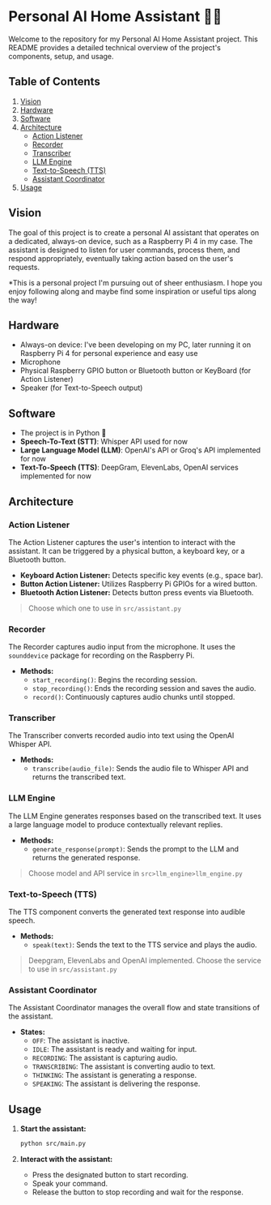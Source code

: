 # Personal AI Home Assistant 🤖✨

Welcome to the repository for my Personal AI Home Assistant project. This README provides a detailed technical overview of the project's components, setup, and usage.

## Table of Contents

1. [Vision](#vision)
2. [Hardware](#hardware)
3. [Software](#software)
4. [Architecture](#architecture)
    - [Action Listener](#action-listener)
    - [Recorder](#recorder)
    - [Transcriber](#transcriber)
    - [LLM Engine](#llm-engine)
    - [Text-to-Speech (TTS)](#text-to-speech-tts)
    - [Assistant Coordinator](#assistant-coordinator)
5. [Usage](#usage)

## Vision

The goal of this project is to create a personal AI assistant that operates on a dedicated, always-on device, such as a Raspberry Pi 4 in my case. The assistant is designed to listen for user commands, process them, and respond appropriately, eventually taking action based on the user's requests.

*This is a personal project I'm pursuing out of sheer enthusiasm. I hope you enjoy following along and maybe find some inspiration or useful tips along the way!

## Hardware

- Always-on device: I've been developing on my PC, later running it on Raspberry Pi 4 for personal experience and easy use
- Microphone
- Physical Raspberry GPIO button or Bluetooth button or KeyBoard (for Action Listener)
- Speaker (for Text-to-Speech output)

## Software

- The project is in Python 🐍
- **Speech-To-Text (STT)**: Whisper API used for now
- **Large Language Model (LLM)**: OpenAI's API or Groq's API implemented for now
- **Text-To-Speech (TTS)**: DeepGram, ElevenLabs, OpenAI services implemented for now


## Architecture

### Action Listener

The Action Listener captures the user's intention to interact with the assistant. It can be triggered by a physical button, a keyboard key, or a Bluetooth button.

- **Keyboard Action Listener:** Detects specific key events (e.g., space bar).
- **Button Action Listener:** Utilizes Raspberry Pi GPIOs for a wired button.
- **Bluetooth Action Listener:** Detects button press events via Bluetooth.

> Choose which one to use in `src/assistant.py`

### Recorder

The Recorder captures audio input from the microphone. It uses the `sounddevice` package for recording on the Raspberry Pi.

- **Methods:**
    - `start_recording()`: Begins the recording session.
    - `stop_recording()`: Ends the recording session and saves the audio.
    - `record()`: Continuously captures audio chunks until stopped.

### Transcriber

The Transcriber converts recorded audio into text using the OpenAI Whisper API.

- **Methods:**
    - `transcribe(audio_file)`: Sends the audio file to Whisper API and returns the transcribed text.

### LLM Engine

The LLM Engine generates responses based on the transcribed text. It uses a large language model to produce contextually relevant replies.

- **Methods:**
    - `generate_response(prompt)`: Sends the prompt to the LLM and returns the generated response.
  
> Choose model and API service in `src>llm_engine>llm_engine.py`

### Text-to-Speech (TTS)

The TTS component converts the generated text response into audible speech.

- **Methods:**
    - `speak(text)`: Sends the text to the TTS service and plays the audio.

> Deepgram, ElevenLabs and OpenAI implemented. Choose the service to use in `src/assistant.py`

### Assistant Coordinator

The Assistant Coordinator manages the overall flow and state transitions of the assistant.

- **States:**
    - `OFF`: The assistant is inactive.
    - `IDLE`: The assistant is ready and waiting for input.
    - `RECORDING`: The assistant is capturing audio.
    - `TRANSCRIBING`: The assistant is converting audio to text.
    - `THINKING`: The assistant is generating a response.
    - `SPEAKING`: The assistant is delivering the response.

## Usage

1. **Start the assistant:**
    ```bash
    python src/main.py
    ```

2. **Interact with the assistant:**
    - Press the designated button to start recording.
    - Speak your command.
    - Release the button to stop recording and wait for the response.
